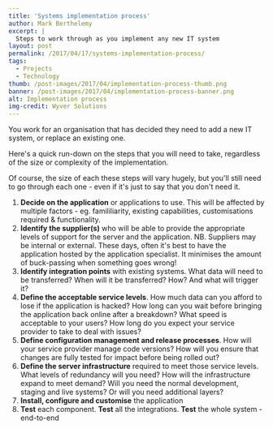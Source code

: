 ```yaml
---
title: 'Systems implementation process'
author: Mark Berthelemy
excerpt: |
  Steps to work through as you implement any new IT system
layout: post
permalink: /2017/04/17/systems-implementation-process/
tags:
  - Projects
  - Technology
thumb: /post-images/2017/04/implementation-process-thumb.png
banner: /post-images/2017/04/implementation-process-banner.png
alt: Implementation process
img-credit: Wyver Solutions
---
```

You work for an organisation that has decided they need to add a new IT system, or replace an existing one.

Here's a quick run-down on the steps that you will need to take, regardless of the size or complexity of the implementation.

Of course, the size of each these steps will vary hugely, but you'll still need to go through each one - even if it's just to say that you don't need it.

1. <strong>Decide on the application</strong> or applications to use. This will be affected by multiple factors - eg. famililiarity, existing capabilities, customisations required & functionality.
2. <strong>Identify the supplier(s)</strong> who will be able to provide the appropriate levels of support for the server and the application. NB. Suppliers may be internal or external. These days, often it's best to have the application hosted by the application specialist. It minimises the amount of buck-passing when something goes wrong!
3. <strong>Identify integration points</strong> with existing systems. What data will need to be transferred? When will it be transferred? How? And what will trigger it?
4. <strong>Define the acceptable service levels</strong>. How much data can you afford to lose if the application is hacked? How long can you wait before bringing the application back online after a breakdown? What speed is acceptable to your users? How long do you expect your service provider to take to deal with issues?
5. <strong>Define configuration management and release processes</strong>. How will your service provider manage code versions? How will you ensure that changes are fully tested for impact before being rolled out?
6. <strong>Define the server infrastructure</strong> required to meet those service levels. What levels of redundancy will you need? How will the infrastructure expand to meet demand? Will you need the normal development, staging and live systems? Or will you need additional layers?
7. <strong>Install, configure and customise</strong> the application
8. <strong>Test</strong> each component. <strong>Test</strong> all the integrations. <strong>Test</strong> the whole system - end-to-end

